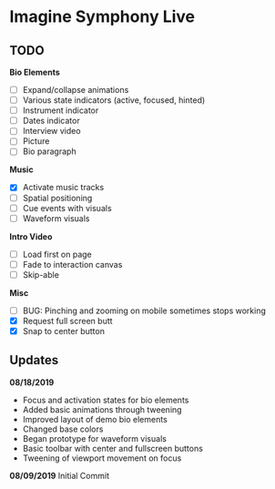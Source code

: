 # Imagine Symphony Live

## TODO

**Bio Elements**
 - [ ] Expand/collapse animations
 - [ ] Various state indicators (active, focused, hinted)
 - [ ] Instrument indicator
 - [ ] Dates indicator
 - [ ] Interview video
 - [ ] Picture
 - [ ] Bio paragraph

**Music**
 - [X] Activate music tracks
 - [ ] Spatial positioning
 - [ ] Cue events with visuals
 - [ ] Waveform visuals

**Intro Video**
 - [ ] Load first on page
 - [ ] Fade to interaction canvas
 - [ ] Skip-able

**Misc**
 - [ ] BUG: Pinching and zooming on mobile sometimes stops working
 - [X] Request full screen butt
 - [X] Snap to center button

## Updates

**08/18/2019**
 - Focus and activation states for bio elements
 - Added basic animations through tweening
 - Improved layout of demo bio elements
 - Changed base colors
 - Began prototype for waveform visuals
 - Basic toolbar with center and fullscreen buttons
 - Tweening of viewport movement on focus

**08/09/2019**
Initial Commit